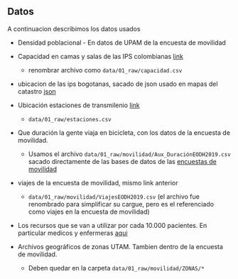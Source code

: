 ## Datos

A continuacion describimos los datos usados


- Densidad poblacional - En datos de UPAM de la encuesta de movilidad

- Capacidad en camas y salas de las IPS colombianas [link](https://www.datos.gov.co/Salud-y-Protecci-n-Social/Relaci-n-de-IPS-p-blicas-y-privadas-seg-n-el-nivel/s2ru-bqt6)
  - renombrar archivo como `data/01_raw/capacidad.csv`
- ubicacion de las ips bogotanas, sacado de json usado en mapas del catastro [json](https://catalogopmb.catastrobogota.gov.co/PMBWeb/web/exportar?cmd=export&ID_SERVICIO=541&xmin=-8372083.210284375&ymin=475445.22783197014&xmax=-8137268.659392426&ymax=551882.2561171096&spatialReference=102100)
- Ubicación estaciones de transmilenio [link](https://datosabiertos-transmilenio.hub.arcgis.com/datasets/estaciones-troncales-de-transmilenio)
  - `data/01_raw/estaciones.csv`
- Que duración la gente viaja en bicicleta, con los datos de la encuesta de movilidad.
  - Usamos el archivo `data/01_raw/movilidad/Aux_DuraciónEODH2019.csv` sacado directamente de las bases de datos de las [encuestas de movilidad](https://www.simur.gov.co/portal-simur/datos-del-sector/encuestas-de-movilidad/)
- viajes de la encuesta de movilidad, mismo link anterior
  - `data/01_raw/movilidad/ViajesEODH2019.csv` (el archivo fue renombrado para simplificar su cargue, pero es el referenciado como viajes en la encuesta de movilidad)
- Los recursos que se van a utilizar por cada 10.000 pacientes. En particular medicos y enfermeras [aqui](https://www.minsalud.gov.co/sites/rid/Lists/BibliotecaDigital/RIDE/VS/TH/ficha-indicadores-densidad-medicina-enfermeria.pdf)

- Archivos geográficos de zonas UTAM. Tambien dentro de la encuesta de movilidad.
  - Deben quedar en la carpeta `data/01_raw/movilidad/ZONAS/*`
